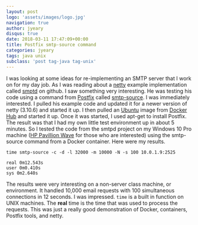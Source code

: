 ```yaml
---
layout: post
logo: 'assets/images/logo.jpg'
navigation: true
author: jyeary
disqus: true
date: 2018-03-11 17:47:09+00:00
title: Postfix smtp-source command
categories: jyeary
tags: java unix
subclass: 'post tag-java tag-unix'
---
```

I was looking at some ideas for re-implementing an SMTP server that I work on for my day job. As I was reading about a [netty](https://netty.io/index.html) example implementation called [smptd](https://github.com/brightcode/smtpd) on github. I saw something very interesting. He was testing his code using a command from [Postfix](http://www.postfix.org) called [smtp-source](http://www.postfix.org/smtp-source.1.html). I was immediately interested. I pulled his example code and updated it for a newer version of netty (3.10.6) and started it up. I then pulled an [Ubuntu](https://hub.docker.com/_/ubuntu/) image from [Docker Hub](https://hub.docker.com) and started it up. Once it was started, I used apt-get to install Postfix. The result was that I had my own little test environment up in about 5 minutes. So I tested the code from the smtpd project on my Windows 10 Pro machine ([HP Pavillion Wave](http://www8.hp.com/us/en/campaigns/pavilion-wave/overview.html) for those who are interested) using the smtp-source command from a Docker container. Here were my results.

```
time smtp-source -c -d -l 32000 -m 10000 -N -s 100 10.0.1.9:2525
```

```
real 0m12.543s
user 0m0.410s
sys 0m2.640s
```

The results were very interesting on a non-server class machine, or environment. It handled 10,000 email requests with 100 simultaneous connections in 12 seconds. I was impressed. `time` is a built in function on UNIX machines. The **real** time is the time that was used to process the requests. This was just a really good demonstration of Docker, containers, Postfix tools, and netty.